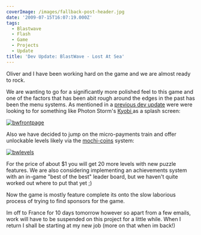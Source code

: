 ```yaml
---
coverImage: /images/fallback-post-header.jpg
date: '2009-07-15T16:07:19.000Z'
tags:
  - Blastwave
  - Flash
  - Game
  - Projects
  - Update
title: 'Dev Update: BlastWave - Lost At Sea'
---
```


Oliver and I have been working hard on the game and we are almost ready to rock.

<!-- more -->

We are wanting to go for a significantly more polished feel to this game and one of the factors that has been abit rough around the edges in the past has been the menu systems. As mentioned in a [previous dev update](https://www.mikecann.co.uk/personal-project/the-next-one-blast-wave-2/) were were looking to for something like Photon Storm's [Kyobi ](https://www.photonstorm.com/archives/378/kyobi-is-now-live-on-gamejacket)as a splash screen:

[![bwfrontpage](https://mikecann.co.uk/wp-content/uploads/2009/07/bwfrontpage.png "bwfrontpage")](https://mikecann.co.uk/wp-content/uploads/2009/07/bwfrontpage.png)

Also we have decided to jump on the micro-payments train and offer unlockable levels likely via the [mochi-coins](https://www.techcrunch.com/2009/06/25/mochi-media-launching-payments-platform-for-flash-games-early-results-are-stunning/) system:

[![bwlevels](https://mikecann.co.uk/wp-content/uploads/2009/07/bwlevels.png "bwlevels")](https://mikecann.co.uk/wp-content/uploads/2009/07/bwlevels.png)

For the price of about \$1 you will get 20 more levels with new puzzle features. We are also considering implementing an achievements system with an in-game "best of the best" leader board, but we haven't quite worked out where to put that yet ;)

Now the game is mostly feature complete its onto the slow laborious process of trying to find sponsors for the game.

Im off to France for 10 days tomorrow however so apart from a few emails, work will have to be suspended on this project for a little while. When I return I shall be starting at my new job (more on that when im back!)
